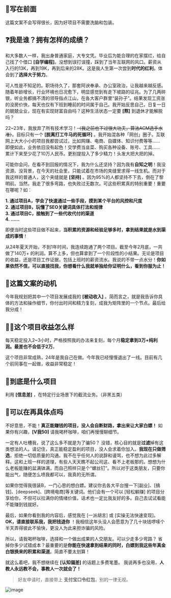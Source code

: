 ## 👋写在前面

这篇文案不会写得很长，因为好项目不需要洗脑和包装。

## ❓我是谁？拥有怎样的成绩？

和大多数人一样，我出身普通家庭，大专文凭。毕业后为能合理的在家摆烂，给自己找了个借口 **\[自学编程]**。没想到误打误撞，踩到了当年互联网的风口。薪资从入行的13K，再到19K，再到后来的28K。这是我人生第一次尝到**时代的红利**，体会到了**选择大于努力**。

可人性是不知足的。职场待久了，那套阿谀奉承、办公室政治，让我越来越反感。随着年龄增长，行业环境也日况愈下，明显感觉到有走下坡路的征兆。为了几两碎银，听业务都搞不清的领导指点江山，在各大客户群里“装孙子”。结果发现工资涨的没房价快，每天也仅有下班到睡前的时间属于自己。我开始反思自己，日复一日的兢兢业业，现在有实现财富自由吗？这种生活状态一定要 **\[熬]** 到退休才能解脱吗？

22\~23年，我放弃了所有技术学习！~~（我之前也下过很大功夫，算法ACM选手水准）~~。目标只有一个 **\[脱离打工牛马的死循环]** 。我开始混各种「网创」圈子。互联网上大大小小的项目我都尝试过，比如网赚、电商、自媒体、知识付费等等...... 即便如此，业务依旧没有起色！交学费当韭菜、购买各种设备、账号、工具……  累计下来至少花了10万人民币。更别提投入了多少精力！头发大把大把的掉。

可能你会问，在看不到回报的情况下，我为什么还坚持？因为我有**自知之明**！我没资源、没背景，在今天的社会里，只能试着在市场的夹缝里求得一线生机。而对于我这样的普通人，这个夹缝就是 **\[坚持]** 。因为95%的人都坚持不下去，倒在了黎明前。当然，我走了很多弯路，也失败过无数次。可这些积累真的特别重要！重要在哪呢？如：

**1.  通过项目A，学会了快速通过一些手段，摸到某个平台的风控和尺度**\
**2.  通过项目B，玩懂了SEO关键词具体打法和规律**\
**3.  通过项目C，接触到了一些代收代付的渠道**\
**4.   ……**

即便当时这些项目做不起来，**当积累的资源和经验足够多时，拿到结果就是水到渠成的事情**！

从24年夏天开始，不到1年时间，我连续跑通了两个项目。截至今年2月底，一共做了140万+ 的利润。算不上多，但也算拿到了一个阶段性的小结果。无论是项目的收益，还是项目工作证据，包括上班时的薪资流水。我说的不带一点水分！**你如果依然不信，可以直接找我，你想看什么我就单独给你证明什么，看到你服为止！**

## 📑这篇文案的动机

今年我规划把其中一个项目发展成我的 **\[被动收入]** 。简而言之，就是我告诉你具体的方法和操作细节，你付出时间和精力复刻，成我为矩阵里的一个节点。最后给我分成！

## 👩‍💻这个项目收益怎么样

每天稳定投入2\~3小时，严格按照我的办法来复刻，每个月**稳定拿到3万+纯利润。最差也不会低于2万**。

这个项目非常成熟，24年是我自己在做。今年我已经慢慢退出了一线。目前有几个前同事在一起做，收益非常稳定！

## 🔖到底是什么项目

利用 **\[信息差]** ，在特定行业场景下的截流业务。（非黑五类）

## 📜可以在再具体点吗

不好意思，不能！**真正能赚钱的项目，没人会自断财路，拿出来让大家白嫖！** 如果你有兴趣，**\[V我50]** 请我喝杯咖啡，咱们再慢慢聊细节。

一定有人吐槽我，说了这么多不就是为了骗50？ 没错，核心目的就是**过滤**掉有这类想法的人。请记住，真正能稳定盈利的项目，没人会求着你加入。**我现在只做筛选**，拒绝一切低质量的沟通。我不在乎任何人的说辞和谩骂，也不想为此过多解释。这和上班一样的道理，有些人天天瞧不起公司这、看不上老板那的。想想为什么老板能赚的盆满钵满，而自己照样只是个“螺丝钉”。所以对于这类朋友，只要你能出气，随便怎么喷我都可以，我真的无所谓。

如果你觉得我很装B，一门心思的想白嫖。建议你去各大平台搜一下\[副业]、\[搞钱]、\[deepseek]、\[跨境电商]等关键词。他们会有一个可以 \[轻松躺赚] 的项目分享给你，不但可以拉满你的情绪价值，话术也一定比我友好的多。自己去试试看能不能赚到钱就好。

最后，如果你看到我的内容后，感觉我在 \[一派胡言] 或 \[实操无法快速变现]。**OK，请直接联系我，我把钱退你** ！我相信这年头没人会愿意为了几十块钱啰嗦个半天弄得彼此不愉快，更没人为此来担诈骗的风险。

所以，请我喝杯咖啡，选择和一个做出成果的人交朋友。可以少走多少弯路？ 省掉你多少试错成本？最重要的是**你能在快速拿到结果的同时，白嫖到我这些年真金白银换来的积累和渠道**。简直不要太划算！

就这么着吧，我不想继续在 **\[认知偏差]** 的话题上多费笔墨。 我说再多也没用，**人教人永远教不会，事教人一次就会了！**

> 好友申请时，直接带上 **支付宝口令红包**，别的一律无视。

![image](https://yuanya-i-driven-images.oss-cn-hangzhou.aliyuncs.com/charge/public/uat/202503/383b0f1311374613b08e41d8d231a70b.jpg)
